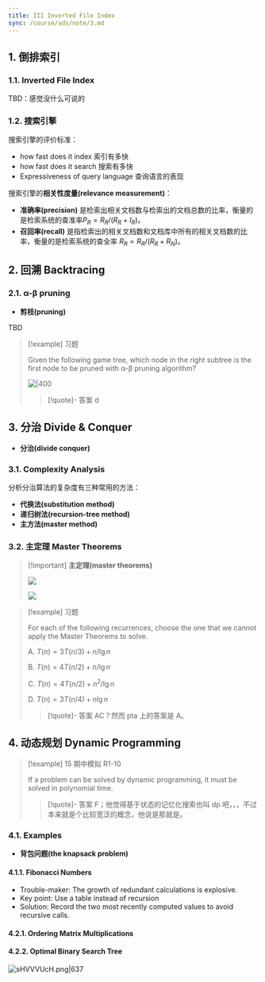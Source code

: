 ```yaml
---
title: III Inverted File Index
sync: /course/ads/note/3.md
---
```


## 1. 倒排索引

### 1.1. Inverted File Index

TBD：感觉没什么可说的

### 1.2. 搜索引擎

搜索引擎的评价标准：

- how fast does it index 索引有多快
- how fast does it search 搜索有多快
- Expressiveness of query language 查询语言的表现

搜索引擎的**相关性度量(relevance measurement)**：

- **准确率(precision)** 是检索出相关文档数与检索出的文档总数的比率，衡量的是检索系统的查准率$P_R=R_R/(R_R+I_R)$。
- **召回率(recall)** 是指检索出的相关文档数和文档库中所有的相关文档数的比率，衡量的是检索系统的查全率 $R_R=R_R/(R_R+R_N)$。

## 2. 回溯 Backtracing

### 2.1. α-β pruning

- **剪枝(pruning)**

TBD

> [!example] 习题
>
> Given the following game tree, which node in the right subtree is the first node to be pruned with α-β pruning algorithm?
>
> ![|400](https://static.memset0.cn/img/v6/2024/04/22/qHOiJ06o.png)
>
> > [!quote]- 答案
> > d

## 3. 分治 Divide & Conquer

- **分治(divide conquer)**

### 3.1. Complexity Analysis

分析分治算法的复杂度有三种常用的方法：

- **代换法(substitution method)**
- **递归树法(recursion-tree method)**
- **主方法(master method)**

### 3.2. 主定理 Master Theorems

> [!important] **主定理(master theorems)**
>
> ![](https://static.memset0.cn/img/v6/2024/04/22/ggv99pe2.png)
>
> ![](https://static.memset0.cn/img/v6/2024/04/22/YLitclF0.png)

> [!example] 习题
>
> For each of the following recurrences, choose the one that we cannot apply the Master Theorems to solve.
>
> A. $T(n) = 3 T(n/3) +n / \lg n$
>
> B. $T(n) = 4 T(n/2) +n / \lg n$
>
> C. $T(n) = 4 T(n/2) +n^2 / \lg n$
>
> D. $T(n) = 3 T(n/4) +n \lg n$
>
> > [!quote]- 答案
> > AC？然而 pta 上的答案是 A。

## 4. 动态规划 Dynamic Programming

> [!example] 15 期中模拟 R1-10
>
> If a problem can be solved by dynamic programming, it must be solved in polynomial time.
>
> > [!quote]- 答案
> > F；他觉得基于状态的记忆化搜索也叫 dp 吧，，，不过本来就是个比较宽泛的概念，他说是那就是。

### 4.1. Examples

- **背包问题(the knapsack problem)**

#### 4.1.1. Fibonacci Numbers

- Trouble-maker: The growth of redundant calculations is explosive.
- Key point: Use a table instead of recursion
- Solution: Record the two most recently computed values to avoid recursive calls.

#### 4.2.1. Ordering Matrix Multiplications

#### 4.2.2. Optimal Binary Search Tree

![sHVVVUcH.png|637](https://static.memset0.cn/img/v6/2024/04/15/sHVVVUcH.png)
